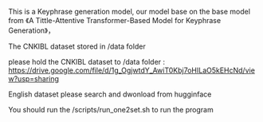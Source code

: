 This is a Keyphrase generation model, our model base on the base model from 《A Tittle-Attentive Transformer-Based Model for Keyphrase Generation》，

The CNKIBL dataset stored in /data folder

please hold the CNKIBL dataset to /data folder :  https://drive.google.com/file/d/1g_OgjwtdY_AwiT0Kbj7oHILaO5kEHcNd/view?usp=sharing

English dataset please search and dwonload from hugginface

You should run the /scripts/run_one2set.sh to run the program
